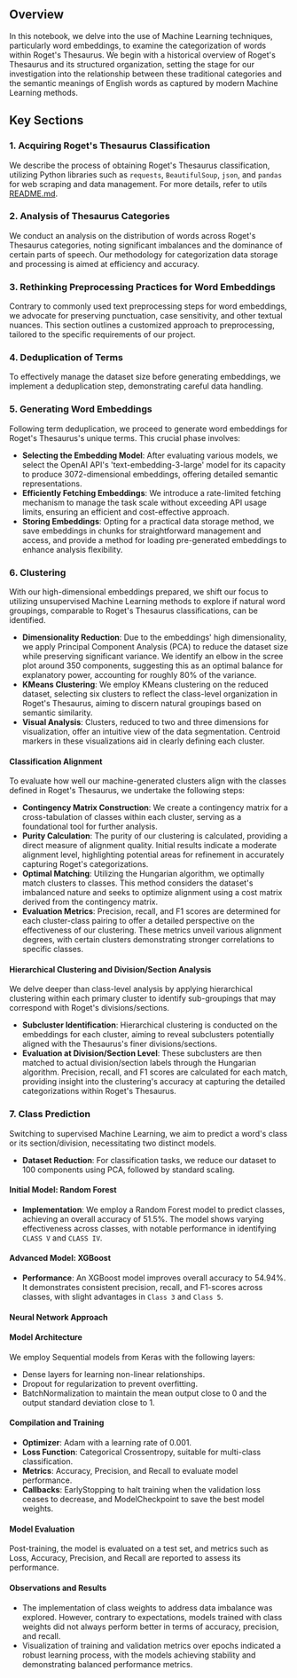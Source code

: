 ## Overview
In this notebook, we delve into the use of Machine Learning techniques, particularly word embeddings, to examine the categorization of words within Roget's Thesaurus. We begin with a historical overview of Roget's Thesaurus and its structured organization, setting the stage for our investigation into the relationship between these traditional categories and the semantic meanings of English words as captured by modern Machine Learning methods.

## Key Sections

### 1. Acquiring Roget's Thesaurus Classification
We describe the process of obtaining Roget's Thesaurus classification, utilizing Python libraries such as `requests`, `BeautifulSoup`, `json`, and `pandas` for web scraping and data management. For more details, refer to utils [README.md](https://github.com/marsidmali/Roget-s-Thesaurus-in-the-21st-Century/blob/main/utils/README.md).

### 2. Analysis of Thesaurus Categories
We conduct an analysis on the distribution of words across Roget's Thesaurus categories, noting significant imbalances and the dominance of certain parts of speech. Our methodology for categorization data storage and processing is aimed at efficiency and accuracy.

### 3. Rethinking Preprocessing Practices for Word Embeddings
Contrary to commonly used text preprocessing steps for word embeddings, we advocate for preserving punctuation, case sensitivity, and other textual nuances. This section outlines a customized approach to preprocessing, tailored to the specific requirements of our project.

### 4. Deduplication of Terms
To effectively manage the dataset size before generating embeddings, we implement a deduplication step, demonstrating careful data handling.

### 5. Generating Word Embeddings
Following term deduplication, we proceed to generate word embeddings for Roget's Thesaurus's unique terms. This crucial phase involves:
- **Selecting the Embedding Model**: After evaluating various models, we select the OpenAI API's 'text-embedding-3-large' model for its capacity to produce 3072-dimensional embeddings, offering detailed semantic representations.
- **Efficiently Fetching Embeddings**: We introduce a rate-limited fetching mechanism to manage the task scale without exceeding API usage limits, ensuring an efficient and cost-effective approach.
- **Storing Embeddings**: Opting for a practical data storage method, we save embeddings in chunks for straightforward management and access, and provide a method for loading pre-generated embeddings to enhance analysis flexibility.

### 6. Clustering 

With our high-dimensional embeddings prepared, we shift our focus to utilizing unsupervised Machine Learning methods to explore if natural word groupings, comparable to Roget's Thesaurus classifications, can be identified.
- **Dimensionality Reduction**: Due to the embeddings' high dimensionality, we apply Principal Component Analysis (PCA) to reduce the dataset size while preserving significant variance. We identify an elbow in the scree plot around 350 components, suggesting this as an optimal balance for explanatory power, accounting for roughly 80% of the variance.
- **KMeans Clustering**: We employ KMeans clustering on the reduced dataset, selecting six clusters to reflect the class-level organization in Roget's Thesaurus, aiming to discern natural groupings based on semantic similarity.
- **Visual Analysis**: Clusters, reduced to two and three dimensions for visualization, offer an intuitive view of the data segmentation. Centroid markers in these visualizations aid in clearly defining each cluster.

#### Classification Alignment
To evaluate how well our machine-generated clusters align with the classes defined in Roget's Thesaurus, we undertake the following steps:
- **Contingency Matrix Construction**: We create a contingency matrix for a cross-tabulation of classes within each cluster, serving as a foundational tool for further analysis.
- **Purity Calculation**: The purity of our clustering is calculated, providing a direct measure of alignment quality. Initial results indicate a moderate alignment level, highlighting potential areas for refinement in accurately capturing Roget's categorizations.
- **Optimal Matching**: Utilizing the Hungarian algorithm, we optimally match clusters to classes. This method considers the dataset's imbalanced nature and seeks to optimize alignment using a cost matrix derived from the contingency matrix.
- **Evaluation Metrics**: Precision, recall, and F1 scores are determined for each cluster-class pairing to offer a detailed perspective on the effectiveness of our clustering. These metrics unveil various alignment degrees, with certain clusters demonstrating stronger correlations to specific classes.

#### Hierarchical Clustering and Division/Section Analysis
We delve deeper than class-level analysis by applying hierarchical clustering within each primary cluster to identify sub-groupings that may correspond with Roget's divisions/sections.
- **Subcluster Identification**: Hierarchical clustering is conducted on the embeddings for each cluster, aiming to reveal subclusters potentially aligned with the Thesaurus's finer divisions/sections.
- **Evaluation at Division/Section Level**: These subclusters are then matched to actual division/section labels through the Hungarian algorithm. Precision, recall, and F1 scores are calculated for each match, providing insight into the clustering's accuracy at capturing the detailed categorizations within Roget's Thesaurus.

### 7. Class Prediction
Switching to supervised Machine Learning, we aim to predict a word's class or its section/division, necessitating two distinct models.
- **Dataset Reduction**: For classification tasks, we reduce our dataset to 100 components using PCA, followed by standard scaling.

#### Initial Model: Random Forest
- **Implementation**: We employ a Random Forest model to predict classes, achieving an overall accuracy of 51.5%. The model shows varying effectiveness across classes, with notable performance in identifying `CLASS V` and `CLASS IV`.

#### Advanced Model: XGBoost
- **Performance**: An XGBoost model improves overall accuracy to 54.94%. It demonstrates consistent precision, recall, and F1-scores across classes, with slight advantages in `Class 3` and `Class 5`.

#### Neural Network Approach

#### Model Architecture
We employ Sequential models from Keras with the following layers:
- Dense layers for learning non-linear relationships.
- Dropout for regularization to prevent overfitting.
- BatchNormalization to maintain the mean output close to 0 and the output standard deviation close to 1.

#### Compilation and Training
- **Optimizer**: Adam with a learning rate of 0.001.
- **Loss Function**: Categorical Crossentropy, suitable for multi-class classification.
- **Metrics**: Accuracy, Precision, and Recall to evaluate model performance.
- **Callbacks**: EarlyStopping to halt training when the validation loss ceases to decrease, and ModelCheckpoint to save the best model weights.

#### Model Evaluation
Post-training, the model is evaluated on a test set, and metrics such as Loss, Accuracy, Precision, and Recall are reported to assess its performance.

#### Observations and Results
- The implementation of class weights to address data imbalance was explored. However, contrary to expectations, models trained with class weights did not always perform better in terms of accuracy, precision, and recall.
- Visualization of training and validation metrics over epochs indicated a robust learning process, with the models achieving stability and demonstrating balanced performance metrics.
